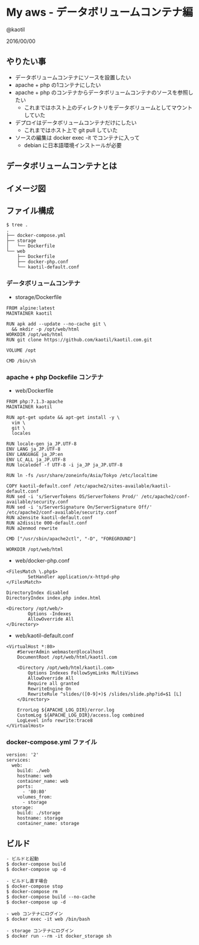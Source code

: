# My aws - データボリュームコンテナ編

@kaotil

2016/00/00



## やりたい事

- データボリュームコンテナにソースを設置したい
- apache + php の1コンテナにしたい
- apache + php のコンテナからデータボリュームコンテナのソースを参照したい
  - これまではホスト上のディレクトリをデータボリュームとしてマウントしていた
- デプロイはデータボリュームコンテナだけにしたい
  - これまではホスト上で git pull していた
- ソースの編集は docker exec -it でコンテナに入って
  - debian に日本語環境インストールが必要



## データボリュームコンテナとは



## イメージ図



## ファイル構成

```
$ tree .
.
├── docker-compose.yml
├── storage
│   └── Dockerfile
└── web
    ├── Dockerfile
    ├── docker-php.conf
    └── kaotil-default.conf
```



### データボリュームコンテナ

- storage/Dockerfile

```
FROM alpine:latest
MAINTAINER kaotil

RUN apk add --update --no-cache git \
  && mkdir -p /opt/web/html
WORKDIR /opt/web/html
RUN git clone https://github.com/kaotil/kaotil.com.git

VOLUME /opt

CMD /bin/sh
```



### apache + php Dockefile コンテナ

- web/Dockerfile

```
FROM php:7.1.3-apache
MAINTAINER kaotil

RUN apt-get update && apt-get install -y \
  vim \
  git \
  locales

RUN locale-gen ja_JP.UTF-8
ENV LANG ja_JP.UTF-8
ENV LANGUAGE ja_JP:en
ENV LC_ALL ja_JP.UTF-8
RUN localedef -f UTF-8 -i ja_JP ja_JP.UTF-8

RUN ln -fs /usr/share/zoneinfo/Asia/Tokyo /etc/localtime

COPY kaotil-default.conf /etc/apache2/sites-available/kaotil-default.conf
RUN sed -i 's/ServerTokens OS/ServerTokens Prod/' /etc/apache2/conf-available/security.conf
RUN sed -i 's/ServerSignature On/ServerSignature Off/' /etc/apache2/conf-available/security.conf
RUN a2ensite kaotil-default.conf
RUN a2dissite 000-default.conf
RUN a2enmod rewrite

CMD ["/usr/sbin/apache2ctl", "-D", "FOREGROUND"]

WORKDIR /opt/web/html
```



- web/docker-php.conf

```
<FilesMatch \.php$>
        SetHandler application/x-httpd-php
</FilesMatch>

DirectoryIndex disabled
DirectoryIndex index.php index.html

<Directory /opt/web/>
        Options -Indexes
        AllowOverride All
</Directory>
```



- web/kaotil-default.conf

```
<VirtualHost *:80>
    #ServerAdmin webmaster@localhost
    DocumentRoot /opt/web/html/kaotil.com

    <Directory /opt/web/html/kaotil.com>
        Options Indexes FollowSymLinks MultiViews
        AllowOverride All
        Require all granted
        RewriteEngine On
        RewriteRule ^slides/([0-9]+)$ /slides/slide.php?id=$1 [L]
    </Directory>

    ErrorLog ${APACHE_LOG_DIR}/error.log
    CustomLog ${APACHE_LOG_DIR}/access.log combined
    LogLevel info rewrite:trace8
</VirtualHost>
```




### docker-compose.yml ファイル

```
version: '2'
services:
  web:
    build: ./web
    hostname: web
    container_name: web
    ports:
      - '80:80'
    volumes_from:
      - storage
  storage:
    build: ./storage
    hostname: storage
    container_name: storage
```



## ビルド

```
- ビルドと起動
$ docker-compose build
$ docker-compose up -d

- ビルドし直す場合
$ docker-compose stop
$ docker-compose rm
$ docker-compose build --no-cache
$ docker-compose up -d

- web コンテナにログイン
$ docker exec -it web /bin/bash

- storage コンテナにログイン
$ docker run --rm -it docker_storage sh
```
